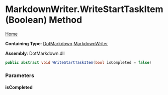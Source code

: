 <a name="_top"></a>

# MarkdownWriter\.WriteStartTaskItem\(Boolean\) Method

[Home](../../../README.md#_top)

**Containing Type**: [DotMarkdown](../../README.md#_top)\.[MarkdownWriter](../README.md#_top)

**Assembly**: DotMarkdown\.dll

```csharp
public abstract void WriteStartTaskItem(bool isCompleted = false)
```

### Parameters

#### isCompleted

